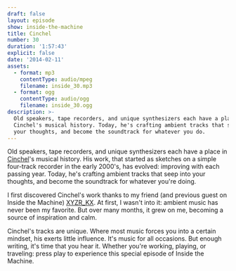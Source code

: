 ```yaml
---
draft: false
layout: episode
show: inside-the-machine
title: Cinchel
number: 30
duration: '1:57:43'
explicit: false
date: '2014-02-11'
assets:
  - format: mp3
    contentType: audio/mpeg
    filename: inside_30.mp3
  - format: ogg
    contentType: audio/ogg
    filename: inside_30.ogg
description: >-
  Old speakers, tape recorders, and unique synthesizers each have a place in
  Cinchel's musical history. Today, he's crafting ambient tracks that seep into
  your thoughts, and become the soundtrack for whatever you do.
---
```

Old speakers, tape recorders, and unique synthesizers each have a place in [Cinchel](http://cinchel.com)'s musical history. His work, that started as sketches on a simple four-track recorder in the early 2000's, has evolved: improving with each passing year. Today, he's crafting ambient tracks that seep into your thoughts, and become the soundtrack for whatever you're doing.

I first discovered Cinchel's work thanks to my friend (and previous guest on Inside the Machine) [XYZR_KX](http://machine.fm/inside/28). At first, I wasn't into it: ambient music has never been my favorite. But over many months, it grew on me, becoming a source of inspiration and calm.

Cinchel's tracks are unique. Where most music forces you into a certain mindset, his exerts little influence. It's music for all occasions. But enough writing, it's time that you hear it. Whether you're working, playing, or traveling: press play to experience this special episode of Inside the Machine.
